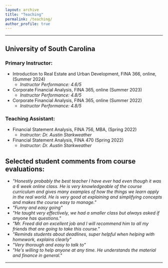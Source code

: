 ```yaml
---
layout: archive
title: "Teaching"
permalink: /teaching/
author_profile: true
---
```


---
## University of South Carolina

### Primary Instructor:

- Introduction to Real Estate and Urban Development, FINA 366, online, (Summer 2024) 
  - *Instructor Performance: 4.6/5*
- Corporate Financial Analysis, FINA 365, online (Summer 2023)
  - *Instructor Performance: 4.8/5*
- Corporate Financial Analysis, FINA 365, online (Summer 2022)
  - *Instructor Performance: 4.8/5*

### Teaching Assistant:

- Financial Statement Analysis, FINA 756, MBA, (Spring 2022)
  - *Instructor: Dr. Austin Starkweather*
- Financial Statement Analysis, FINA 470 (Spring 2022)
  - *Instructor: Dr. Austin Starkweather*

## Selected student comments from course evaluations:

- *"Honestly probably the best teacher I have ever had even though it was a 6 week online class. He is very knowledgeable of the course curriculum and gives many examples of how the things we learn apply in the real world. He is very good at explaining and simplifying concepts and makes the course easy to manage."*
- *"Funny and easy going"*
- *"He taught very effectively, we had a smaller class but always asked if anyone has questions."*
- *"Mr. Freed did an excellent job and I will recommend him to all my friends that are going to take this course."*
- *"Reminds students about deadlines, super helpful when helping with homework, explains clearly"*
- *"Very thorough and easy to talk to"*
- *"He's willing to help anyone at any time. He understands the material and finance in general."*
---
